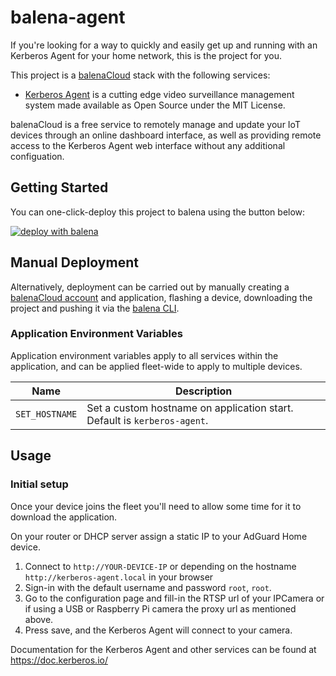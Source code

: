 # balena-agent

If you're looking for a way to quickly and easily get up and running with an Kerberos Agent for your home network, this is the project for you.

This project is a [balenaCloud](https://www.balena.io/cloud) stack with the following services:

- [Kerberos Agent](https://github.com/kerberos-io/agent) is a cutting edge video surveillance management system made available as Open Source under the MIT License.

balenaCloud is a free service to remotely manage and update your IoT devices through an online dashboard interface, as well as providing remote access to the Kerberos Agent web interface without any additional configuation.

## Getting Started

You can one-click-deploy this project to balena using the button below:

[![deploy with balena](https://balena.io/deploy.svg)](https://dashboard.balena-cloud.com/deploy?repoUrl=https://github.com/kerberos-io/agent)

## Manual Deployment

Alternatively, deployment can be carried out by manually creating a [balenaCloud account](https://dashboard.balena-cloud.com) and application,
flashing a device, downloading the project and pushing it via the [balena CLI](https://github.com/balena-io/balena-cli).

### Application Environment Variables

Application environment variables apply to all services within the application, and can be applied fleet-wide to apply to multiple devices.

| Name           | Description                                                              |
| -------------- | ------------------------------------------------------------------------ |
| `SET_HOSTNAME` | Set a custom hostname on application start. Default is `kerberos-agent`. |

## Usage

### Initial setup

Once your device joins the fleet you'll need to allow some time for it to download the application.

On your router or DHCP server assign a static IP to your AdGuard Home device.

1. Connect to `http://YOUR-DEVICE-IP` or depending on the hostname `http://kerberos-agent.local` in your browser
2. Sign-in with the default username and password `root`, `root`.
3. Go to the configuration page and fill-in the RTSP url of your IPCamera or if using a USB or Raspberry Pi camera the proxy url as mentioned above.
4. Press save, and the Kerberos Agent will connect to your camera.

Documentation for the Kerberos Agent and other services can be found at https://doc.kerberos.io/
